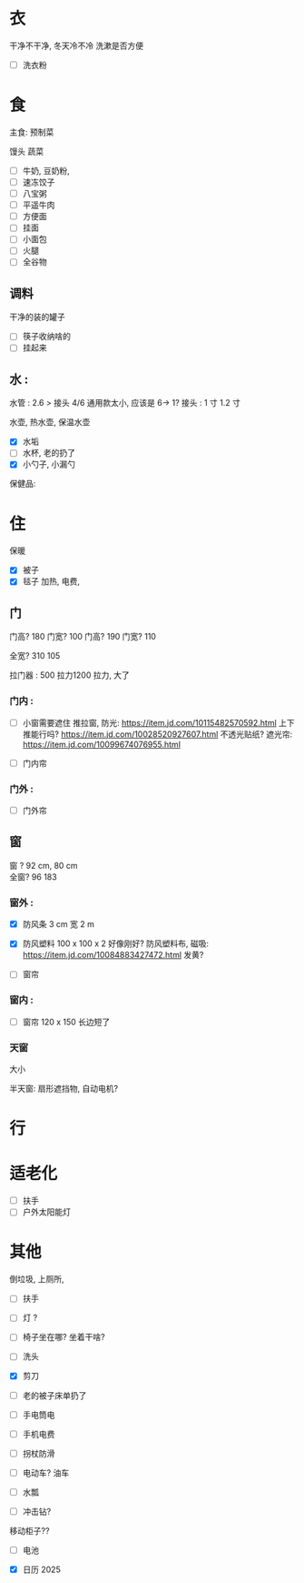 
# 衣
干净不干净, 
冬天冷不冷
洗漱是否方便
- [ ] 洗衣粉 

# 食

主食: 
预制菜

馒头
蔬菜
- [ ] 牛奶, 豆奶粉,  
- [ ] 速冻饺子
- [ ] 八宝粥
- [ ] 平遥牛肉
- [ ] 方便面
- [ ] 挂面
- [ ] 小面包
- [ ] 火腿
- [ ] 全谷物

## 调料
干净的装的罐子
- [ ] 筷子收纳啥的
- [ ] 挂起来

## 水 : 

水管 :   2.6 > 
接头
4/6 通用款太小, 应该是 6-> 1? 
接头 : 1 寸 1.2 寸

水壶, 
热水壶,
保温水壶

- [x] 水垢
- [ ] 水杯, 老的扔了
- [x] 小勺子, 小漏勺

保健品:    
# 住

保暖
- [x] 被子
- [x] 毯子 
加热, 
电费, 

## 门

门高? 180   门宽? 100
门高? 190  门宽?  110   

全宽? 310  105

拉门器 :  500 拉力1200 拉力, 大了


### 门内 :  
- [ ] 小窗需要遮住 
推拉窗, 防光: https://item.jd.com/10115482570592.html  上下推能行吗? 
https://item.jd.com/10028520927607.html
不透光贴纸? 
遮光帘: https://item.jd.com/10099674076955.html

- [ ] 门内帘
### 门外 : 
- [ ] 门外帘


## 窗

窗 ? 92 cm,    80 cm  
全窗?   96 183
### 窗外 : 
- [x] 防风条      3 cm 宽  2 m
- [x] 防风塑料  100 x 100 x 2 好像刚好? 
防风塑料布, 磁吸: https://item.jd.com/10084883427472.html  发黄? 

- [ ] 窗帘

### 窗内 : 
- [ ] 窗帘
120 x  150  长边短了 

### 天窗
大小

半天窗: 扇形遮挡物, 自动电机? 

#  行

# 适老化
- [ ] 扶手
- [ ] 户外太阳能灯 
# 其他
倒垃圾, 
上厕所, 
- [ ] 扶手
- [ ] 灯 ?      

- [ ] 椅子坐在哪? 坐着干啥? 
- [ ] 洗头
- [x] 剪刀 
- [ ] 老的被子床单扔了
- [ ] 手电筒电
- [ ] 手机电费
- [ ] 拐杖防滑
- [ ] 电动车? 油车
- [ ] 水瓢
- [ ] 冲击钻?

移动柜子?? 
- [ ] 电池 
- [x] 日历 2025





